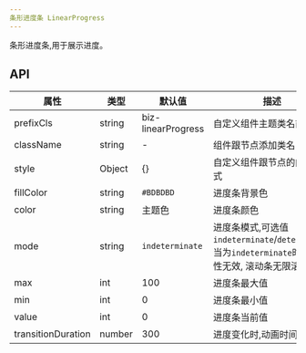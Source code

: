 ```yaml
---
条形进度条 LinearProgress
---
```


条形进度条,用于展示进度。

## API

| 属性      | 类型    | 默认值       | 描述         |
|----------|---------|------------|--------------|
|prefixCls |string   |biz-linearProgress  | 自定义组件主题类名前缀|
|className | string  |-           |组件跟节点添加类名|
|style|Object|{}|自定义组件跟节点的内联样式|
|fillColor      |string   |`#BDBDBD`|进度条背景色|
| color |string  | 主题色|  进度条颜色   |
|mode|string|`indeterminate` | 进度条模式,可选值`indeterminate`/`determinate`, 当为`indeterminate`时下面属性无效, 滚动条无限滚动|,
|max|int|100|进度条最大值|
|min|int|0|进度条最小值|
|value|int|0|进度条当前值|
|transitionDuration|number|300|进度变化时,动画时间|

